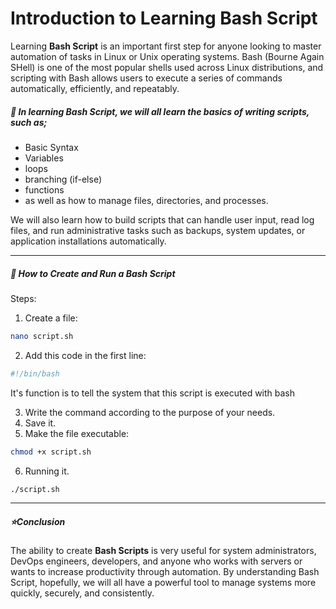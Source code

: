 # Introduction to Learning Bash Script

Learning **Bash Script** is an important first step for anyone looking to master automation of tasks in Linux or Unix operating systems. Bash (Bourne Again SHell) is one of the most popular shells used across Linux distributions, and scripting with Bash allows users to execute a series of commands automatically, efficiently, and repeatably.

##### 💪 In learning Bash Script, we will all learn the basics of writing scripts, such as;

* Basic Syntax
* Variables
* loops
* branching (if-else)
* functions
* as well as how to manage files, directories, and processes.

 We will also learn how to build scripts that can handle user input, read log files, and run administrative tasks such as backups, system updates, or application installations automatically.

---

 ##### 📌 How to Create and Run a Bash Script

Steps:
1. Create a file:
```bash
nano script.sh
```
2. Add this code in the first line:
```bash
#!/bin/bash
```
It's function is to tell the system that this script is executed with bash

3. Write the command according to the purpose of your needs.
4. Save it.
5. Make the file executable:
```bash
chmod +x script.sh
```
6. Running it.
```bash
./script.sh
```
---

##### ⭐Conclusion

 The ability to create **Bash Scripts** is very useful for system administrators, DevOps engineers, developers, and anyone who works with servers or wants to increase productivity through automation. By understanding Bash Script, hopefully, we will all have a powerful tool to manage systems more quickly, securely, and consistently.